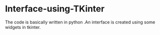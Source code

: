 # Interface-using-TKinter
The code is basically written in python .An interface is created using some widgets in tkinter.

